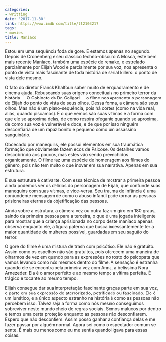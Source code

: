 ```yaml
---
categories:
- writting
date: '2017-11-30'
link: https://www.imdb.com/title/tt2103217
tags:
- movies
title: Maníaco
---
```


Estou em uma sequência foda de gore. E estamos apenas no segundo. Depois de Cronenberg e seu clássico techno-obscuro A Mosca, este bem mais recente Maníaco, também uma espécie de remake, e estrelado parcialmente por Elijah Wood e parcialmente por sua voz, nos apresenta o ponto de vista mais fascinante de toda história de serial killers: o ponto de vista dele mesmo.

O fato do diretor Franck Khalfoun saber muito de enquadramento e de cinema ajuda. Rebuscando suas origens conceituais no primeiro terror da história -- O Gabinete do Dr. Caligari -- o filme nos apresenta o personagem de Elijah do ponto de vista de seus olhos. Dessa forma, a câmera são seus olhos. Mas não é um plano-sequência, pois há cortes (como na vida real, aliás, quando piscamos). E o que vemos são suas vítimas e a forma com que ele se aproxima delas, de como respira ofegante quando se aproxima, de como sua voz é vulnerável e doce, e de que por isso ninguém desconfiaria de um rapaz bonito e pequeno como um assassino sanguinário.

Obcecado por manequins, ele possui elementos em sua traumática formação que obviamente fazem ecos de Psicose. Os detalhes vamos descobrindo aos poucos, mas estes vão sendo preenchidos organicamente. O filme faz uma espécie de homenagem aos filmes do gênero, pois não tem muito o que inovar em sua narrativa. Apenas em sua estrutura.

E sua estrutura é cativante. Com essa técnica de mostrar a primeira pessoa ainda podemos ver os delírios do personagem de Elijah, que confunde suas manequins com suas vítimas, e vice-versa. Seu trauma de infância é uma contundente mensagem de como o abuso infantil pode tornar as pessoas prisioneiras eternas da objetificação das pessoas.

Ainda sobre a estrutura, a câmera vez ou outra faz um giro em 180 graus, saindo da primeira pessoa para a terceira, o que é uma jogada inteligente para mostrar que a criança aprisionada no corpo deste maníaco apenas observa enquanto ele, a figura paterna que busca incessantemente ter a maior quantidade de mulheres possível, guardadas em seu saguão do terror.

O gore do filme é uma mistura de trash com psicótico. Ele não é gratuito. Assim como os espelhos não são gratuitos, pois oferecem uma maneira de olharmos de vez em quando para as expressões no rosto do psicopata que vamos levando como nós mesmos dentro do filme. A sensação é estranha quando ele se encontra pela primeira vez com Anna, a belíssima Nora Arnezeder. Ela é o amor perfeito e ao mesmo tempo a vítima perfeita. É trágico e tocante ao mesmo tempo.

Elijah consegue dar sua interpretação fascinante graças parte em sua voz, e parte em sua expressão de aterrorizado, petrificado ou fascinado. Ele é um lunático, e a único aspecto estranho na história é como as pessoas não percebem isso. Talvez seja a forma como nós mesmo conseguimos sobreviver neste mundo cheio de regras sociais. Somos malucos por dentro e temos uma certa proteção enquanto as pessoas não desconfiarem. Espero que não desconfiem. Assim posso ganhar a confiança delas e me fazer passar por alguém normal. Agora sei como o espectador comum se sente. É mais ou menos como eu me sentia quando ligava para essas coisas.